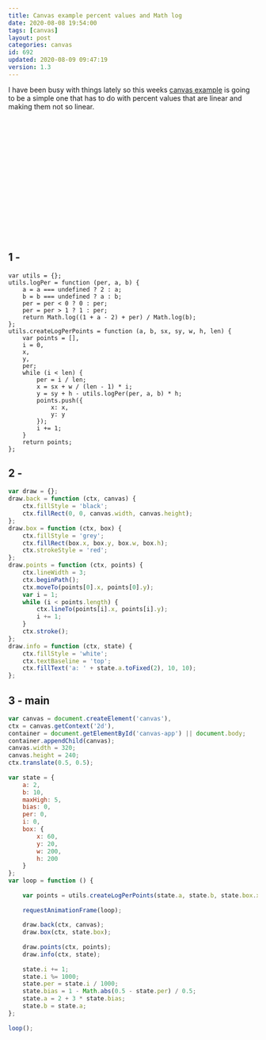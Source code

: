 ```yaml
---
title: Canvas example percent values and Math log
date: 2020-08-08 19:54:00
tags: [canvas]
layout: post
categories: canvas
id: 692
updated: 2020-08-09 09:47:19
version: 1.3
---
```


I have been busy with things lately so this weeks [canvas example](/2020/03/23/canvas-example/) is going to be a simple one that has to do with percent values that are linear and making them not so linear.

<!-- more -->

<div id="canvas-app" style="width:320px;height:240px;margin-left:auto;margin-right:auto;"></div>
<script> var utils={};utils.logPer=function(per,a,b){a=a===undefined?2:a;b=b===undefined?a:b;per=per<0?0:per;per=per>1?1:per;return Math.log((1+a-2)+per)/Math.log(b);};utils.createLogPerPoints=function(a,b,sx,sy,w,h,len){var points=[],i=0,x,y,per;while(i<len){per=i/len;x=sx+w/(len-1)*i;y=sy+h-utils.logPer(per,a,b)*h;points.push({x:x,y:y});i+=1;} return points;};var draw={};draw.back=function(ctx,canvas){ctx.fillStyle='black';ctx.fillRect(0,0,canvas.width,canvas.height);};draw.box=function(ctx,box){ctx.fillStyle='grey';ctx.fillRect(box.x,box.y,box.w,box.h);ctx.strokeStyle='red';};draw.points=function(ctx,points){ctx.lineWidth=3;ctx.beginPath();ctx.moveTo(points[0].x,points[0].y);var i=1;while(i<points.length){ctx.lineTo(points[i].x,points[i].y);i+=1;} ctx.stroke();};draw.info=function(ctx,state){ctx.fillStyle='white';ctx.textBaseline='top';ctx.fillText('v'+state.ver,10,10);ctx.fillText('a: '+state.a.toFixed(2),10,20);};var canvas=document.createElement('canvas'),ctx=canvas.getContext('2d'),container=document.getElementById('canvas-app')||document.body;container.appendChild(canvas);canvas.width=320;canvas.height=240;ctx.translate(0.5,0.5);var state={ver:'0.0.0',a:2,b:10,maxHigh:5,bias:0,per:0,i:0,box:{x:60,y:20,w:200,h:200}};var loop=function(){var points=utils.createLogPerPoints(state.a,state.b,state.box.x,state.box.y,state.box.w,state.box.h,100);requestAnimationFrame(loop);draw.back(ctx,canvas);draw.box(ctx,state.box);draw.points(ctx,points);draw.info(ctx,state);state.i+=1;state.i%=1000;state.per=state.i/1000;state.bias=1-Math.abs(0.5-state.per)/0.5;state.a=2+3*state.bias;state.b=state.a;};loop(); </script>

## 1 - 

```
var utils = {};
utils.logPer = function (per, a, b) {
    a = a === undefined ? 2 : a;
    b = b === undefined ? a : b;
    per = per < 0 ? 0 : per;
    per = per > 1 ? 1 : per;
    return Math.log((1 + a - 2) + per) / Math.log(b);
};
utils.createLogPerPoints = function (a, b, sx, sy, w, h, len) {
    var points = [],
    i = 0,
    x,
    y,
    per;
    while (i < len) {
        per = i / len;
        x = sx + w / (len - 1) * i;
        y = sy + h - utils.logPer(per, a, b) * h;
        points.push({
            x: x,
            y: y
        });
        i += 1;
    }
    return points;
};
```

## 2 - 

```js
var draw = {};
draw.back = function (ctx, canvas) {
    ctx.fillStyle = 'black';
    ctx.fillRect(0, 0, canvas.width, canvas.height);
};
draw.box = function (ctx, box) {
    ctx.fillStyle = 'grey';
    ctx.fillRect(box.x, box.y, box.w, box.h);
    ctx.strokeStyle = 'red';
};
draw.points = function (ctx, points) {
    ctx.lineWidth = 3;
    ctx.beginPath();
    ctx.moveTo(points[0].x, points[0].y);
    var i = 1;
    while (i < points.length) {
        ctx.lineTo(points[i].x, points[i].y);
        i += 1;
    }
    ctx.stroke();
};
draw.info = function (ctx, state) {
    ctx.fillStyle = 'white';
    ctx.textBaseline = 'top';
    ctx.fillText('a: ' + state.a.toFixed(2), 10, 10);
};
```

## 3 - main

```js
var canvas = document.createElement('canvas'),
ctx = canvas.getContext('2d'),
container = document.getElementById('canvas-app') || document.body;
container.appendChild(canvas);
canvas.width = 320;
canvas.height = 240;
ctx.translate(0.5, 0.5);
 
var state = {
    a: 2,
    b: 10,
    maxHigh: 5,
    bias: 0,
    per: 0,
    i: 0,
    box: {
        x: 60,
        y: 20,
        w: 200,
        h: 200
    }
};
var loop = function () {
 
    var points = utils.createLogPerPoints(state.a, state.b, state.box.x, state.box.y, state.box.w, state.box.h, 100);
 
    requestAnimationFrame(loop);
 
    draw.back(ctx, canvas);
    draw.box(ctx, state.box);
 
    draw.points(ctx, points);
    draw.info(ctx, state);
 
    state.i += 1;
    state.i %= 1000;
    state.per = state.i / 1000;
    state.bias = 1 - Math.abs(0.5 - state.per) / 0.5;
    state.a = 2 + 3 * state.bias;
    state.b = state.a;
};
 
loop();
```